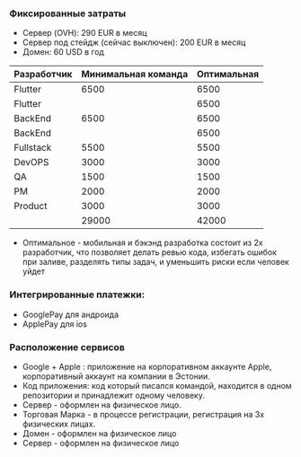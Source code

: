 ### Фиксированные затраты     
- Сервер (OVH): 290 EUR в месяц  
- Сервер под стейдж (сейчас выключен): 200 EUR в месяц 
- Домен: 60 USD в год

| Разработчик | Минимальная команда | Оптимальная |
| ----------- | ------------------- | ----------- |
| Flutter     | 6500                | 6500        |
| Flutter     |                     | 6500        |
| BackEnd     | 6500                | 6500        |
| BackEnd     |                     | 6500        |
| Fullstack   | 5500                | 5500        |
| DevOPS      | 3000                | 3000        |
| QA          | 1500                | 1500        |
| PM          | 2000                | 2000        |
| Product     | 3000                | 3000        |
|             | 29000               | 42000       |

* Оптимальное - мобильная и бэкэнд разработка состоит из 2х разработчик, что позволяет делать ревью кода, избегать ошибок при заливе, разделять типы задач, и уменьшить риски если человек уйдет

### Интегрированные платежки: 
- GooglePay для андроида
- ApplePay для ios

### Расположение сервисов
- Google + Apple : приложение на корпоративном аккаунте Apple, корпоративный аккаунт на компании в Эстонии. 
- Код приложения: код который писался командой, находится в одном репозитории и принадлежит одному человеку. 
- Сервер - оформлен на физическое лицо.
- Торговая Марка - в процессе регистрации, регистрация на 3х физических лицах.
- Домен - оформлен на физическое лицо
- Сервер - оформлен на физическое лицо